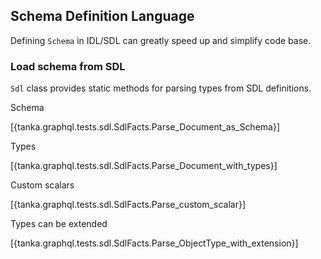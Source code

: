 ## Schema Definition Language

Defining `Schema` in IDL/SDL can greatly speed up and simplify code base.

### Load schema from SDL

`Sdl` class provides static methods for parsing types from SDL definitions. 

Schema

[{tanka.graphql.tests.sdl.SdlFacts.Parse_Document_as_Schema}]

Types

[{tanka.graphql.tests.sdl.SdlFacts.Parse_Document_with_types}]

Custom scalars

[{tanka.graphql.tests.sdl.SdlFacts.Parse_custom_scalar}]

Types can be extended

[{tanka.graphql.tests.sdl.SdlFacts.Parse_ObjectType_with_extension}]





